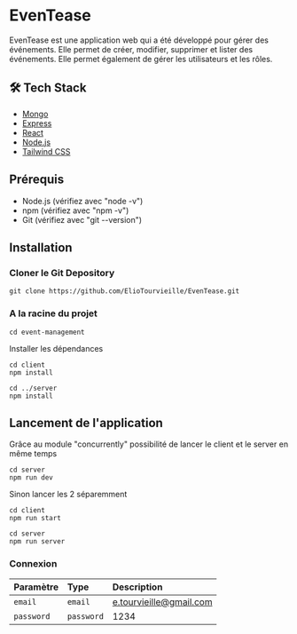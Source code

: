 # EvenTease

EvenTease est une application web qui a été développé pour gérer des événements. Elle permet de créer, modifier, supprimer et lister des événements. Elle permet également de gérer les utilisateurs et les rôles.

## 🛠️ Tech Stack
- [Mongo](https://www.mongodb.com/fr-fr)
-  [Express](https://expressjs.com/fr/)
- [React](https://reactjs.org/)
- [Node.js](https://nodejs.org/)
- [Tailwind CSS](https://tailwindcss.com/)

## Prérequis
- Node.js (vérifiez avec "node -v")
- npm (vérifiez avec "npm -v")
- Git (vérifiez avec "git --version")

## Installation
### Cloner le Git Depository
```
git clone https://github.com/ElioTourvieille/EvenTease.git
```
### A la racine du projet
```
cd event-management
```
Installer les dépendances
```
cd client
npm install

cd ../server
npm install
```
## Lancement de l'application
Grâce au module "concurrently" possibilité de lancer le client et le server en même temps
``` 
cd server
npm run dev
```
Sinon lancer les 2 séparemment
```
cd client
npm run start

cd server
npm run server
```

### Connexion

| Paramètre| Type     | Description                |
| :-------- | :------- | :------------------------- |
| `email`  | `email` | e.tourvieille@gmail.com   |
| `password`| `password` | 1234 |
